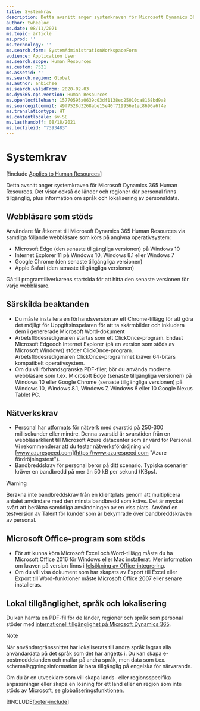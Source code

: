 ```yaml
---
title: Systemkrav
description: Detta avsnitt anger systemkraven för Microsoft Dynamics 365 Human Resources.
author: twheeloc
ms.date: 08/11/2021
ms.topic: article
ms.prod: ''
ms.technology: ''
ms.search.form: SystemAdministrationWorkspaceForm
audience: Application User
ms.search.scope: Human Resources
ms.custom: 7521
ms.assetid: ''
ms.search.region: Global
ms.author: anbichse
ms.search.validFrom: 2020-02-03
ms.dyn365.ops.version: Human Resources
ms.openlocfilehash: 15770595a0639c03df1138ec25010ca8168bd9a8
ms.sourcegitcommit: 49f7528d3268abe15e40f719956e1ec8696a6f4e
ms.translationtype: HT
ms.contentlocale: sv-SE
ms.lasthandoff: 08/18/2021
ms.locfileid: "7393483"
---
```

# <a name="system-requirements"></a>Systemkrav

[!include [Applies to Human Resources](../includes/applies-to-hr.md)]

Detta avsnitt anger systemkraven för Microsoft Dynamics 365 Human Resources. Det visar också de länder och regioner där personal finns tillgänglig, plus information om språk och lokalisering av personaldata.

## <a name="supported-web-browsers"></a>Webbläsare som stöds

Användare får åtkomst till Microsoft Dynamics 365 Human Resources via samtliga följande webbläsare som körs på angivna operativsystem: 

*   Microsoft Edge (den senaste tillgängliga versionen) på Windows 10
*   Internet Explorer 11 på Windows 10, Windows 8.1 eller Windows 7
*   Google Chrome (den senaste tillgängliga versionen)
*   Apple Safari (den senaste tillgängliga versionen)

Gå till programtillverkarens startsida för att hitta den senaste versionen för varje webbläsare. 

## <a name="special-considerations"></a>Särskilda beaktanden

* Du måste installera en förhandsversion av ett Chrome-tillägg för att göra det möjligt för Uppgiftsinspelaren för att ta skärmbilder och inkludera dem i genererade Microsoft Word-dokument
* Arbetsflödesredigeraren startas som ett ClickOnce-program. Endast Microsoft Edgeoch Internet Explorer (på en version som stöds av Microsoft Windows) stöder ClickOnce-program. Arbetsflödesredigeraren ClickOnce-programmet kräver 64-bitars kompatibelt operativsystem.
* Om du vill förhandsgranska PDF-filer, bör du använda moderna webbläsare som t.ex. Microsoft Edge (senaste tillgängliga versionen) på Windows 10 eller Google Chrome (senaste tillgängliga versionen) på Windows 10, Windows 8.1, Windows 7, Windows 8 eller 10 Google Nexus Tablet PC.

## <a name="network-requirements"></a>Nätverkskrav

* Personal har utformats för nätverk med svarstid på 250-300 millisekunder eller mindre. Denna svarstid är svarstiden från en webbläsarklient till Microsoft Azure datacenter som är värd för Personal. Vi rekommenderar att du testar nätverksfördröjning vid [www.azurespeed.com](https://www.azurespeed.com "Azure fördröjningstest").
* Bandbreddskrav för personal beror på ditt scenario. Typiska scenarier kräver en bandbredd på mer än 50 kB per sekund (KBps).
 
> [!WARNING]
> Beräkna inte bandbreddskrav från en klientplats genom att multiplicera antalet användare med den minsta bandbredd som krävs. Det är mycket svårt att beräkna samtidiga användningen av en viss plats. Använd en testversion av Talent för kunder som är bekymrade över bandbreddskraven av personal.

## <a name="supported-microsoft-office-applications"></a>Microsoft Office-program som stöds

* För att kunna köra Microsoft Excel och Word-tillägg måste du ha Microsoft Office 2016 för Windows eller Mac installerat. Mer information om kraven på version finns i [felsökning av Office-integrering](../fin-ops-core/dev-itpro/office-integration/office-integration-troubleshooting.md "Felsöka Office-integrering").
* Om du vill visa dokument som har skapats av Export till Excel eller Export till Word-funktioner måste Microsoft Office 2007 eller senare installeras.

## <a name="regional-availability-languages-and-localization"></a>Lokal tillgänglighet, språk och lokalisering

Du kan hämta en PDF-fil för de länder, regioner och språk som personal stöder med [internationell tillgänglighet på Microsoft Dynamics 365](/dynamics365/get-started/availability). 

> [!NOTE]
> När användargränssnittet har lokaliserats till andra språk lagras alla användardata på det språk som det har angetts i. Du kan skapa e-postmeddelanden och mallar på andra språk, men data som t.ex. schemaläggningsinformation är bara tillgänglig på engelska för närvarande.

Om du är en utvecklare som vill skapa lands- eller regionsspecifika anpassningar eller skapa en lösning för ett land eller en region som inte stöds av Microsoft, se [globaliseringsfunktionen.](/dynamics365/unified-operations/dev-itpro/lcs-solutions/country-region)

[!INCLUDE[footer-include](../includes/footer-banner.md)]
